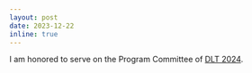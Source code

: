 ```yaml
---
layout: post
date: 2023-12-22
inline: true
---
```

I am honored to serve on the Program Committee of [DLT 2024](https://dltgroup.dmi.unipg.it/DLTWorkshop/dlt2024.html).
